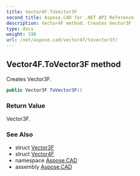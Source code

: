 ```yaml
---
title: Vector4F.ToVector3F
second_title: Aspose.CAD for .NET API Reference
description: Vector4F method. Creates Vector3F
type: docs
weight: 190
url: /net/aspose.cad/vector4f/tovector3f/
---
```

## Vector4F.ToVector3F method

Creates Vector3F.

```csharp
public Vector3F ToVector3F()
```

### Return Value

Vector3F.

### See Also

* struct [Vector3F](../../vector3f/)
* struct [Vector4F](../)
* namespace [Aspose.CAD](../../vector4f/)
* assembly [Aspose.CAD](../../../)


